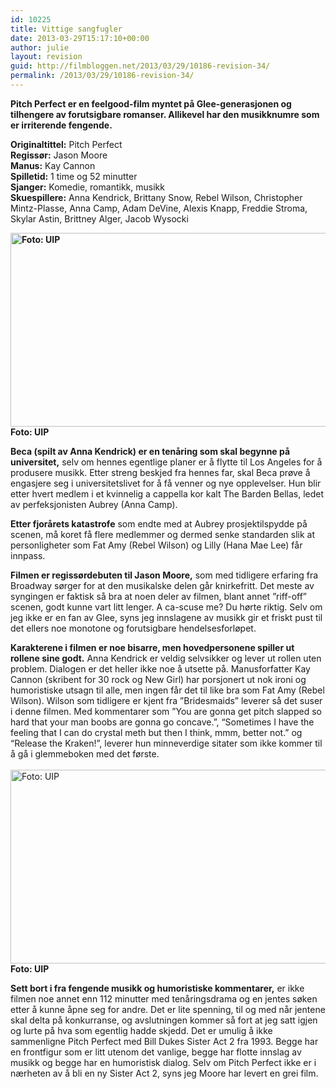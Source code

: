 ```yaml
---
id: 10225
title: Vittige sangfugler
date: 2013-03-29T15:17:10+00:00
author: julie
layout: revision
guid: http://filmbloggen.net/2013/03/29/10186-revision-34/
permalink: /2013/03/29/10186-revision-34/
---
```

**Pitch Perfect er en feelgood-film myntet på Glee-generasjonen og tilhengere av forutsigbare romanser. Allikevel har den musikknumre som er irriterende fengende.**

**Originaltittel:** Pitch Perfect  
**Regissør:** Jason Moore  
**Manus:** Kay Cannon  
**Spilletid:** 1 time og 52 minutter  
**Sjanger:** Komedie, romantikk, musikk  
**Skuespillere:** Anna Kendrick, Brittany Snow, Rebel Wilson, Christopher Mintz-Plasse, Anna Camp, Adam DeVine, Alexis Knapp, Freddie Stroma, Skylar Astin, Brittney Alger, Jacob Wysocki

<!--more-->

**<a href="http://filmbloggen.net/2013/03/29/vittige-sangfugler/3-5/" rel="attachment wp-att-10203"><img class="alignnone size-large wp-image-10203" src="http://filmbloggen.net/wp-content/uploads//2013/03/32-620x310.jpg" alt="Foto: UIP" width="620" height="310" /><br /> </a>Foto: UIP**

**Beca (spilt av Anna Kendrick) er en tenåring som skal begynne på universitet,** selv om hennes egentlige planer er å flytte til Los Angeles for å produsere musikk. Etter streng beskjed fra hennes far, skal Beca prøve å engasjere seg i universitetslivet for å få venner og nye opplevelser. Hun blir etter hvert medlem i et kvinnelig a cappella kor kalt The Barden Bellas, ledet av perfeksjonisten Aubrey (Anna Camp).

**Etter fjorårets katastrofe** som endte med at Aubrey prosjektilspydde på scenen, må koret få flere medlemmer og dermed senke standarden slik at personligheter som Fat Amy (Rebel Wilson) og Lilly (Hana Mae Lee) får innpass.

**Filmen er regissørdebuten til Jason Moore,** som med tidligere erfaring fra Broadway sørger for at den musikalske delen går knirkefritt. Det meste av syngingen er faktisk så bra at noen deler av filmen, blant annet ”riff-off” scenen, godt kunne vart litt lenger. A ca-scuse me? Du hørte riktig. Selv om jeg ikke er en fan av Glee, syns jeg innslagene av musikk gir et friskt pust til det ellers noe monotone og forutsigbare hendelsesforløpet.

**Karakterene i filmen er noe bisarre, men hovedpersonene spiller ut rollene sine godt.** Anna Kendrick er veldig selvsikker og lever ut rollen uten problem. Dialogen er det heller ikke noe å utsette på. Manusforfatter Kay Cannon (skribent for 30 rock og New Girl) har porsjonert ut nok ironi og humoristiske utsagn til alle, men ingen får det til like bra som Fat Amy (Rebel Wilson). Wilson som tidligere er kjent fra ”Bridesmaids” leverer så det suser i denne filmen. Med kommentarer som ”You are gonna get pitch slapped so hard that your man boobs are gonna go concave.”, “Sometimes I have the feeling that I can do crystal meth but then I think, mmm, better not.” og “Release the Kraken!”, leverer hun minneverdige sitater som ikke kommer til å gå i glemmeboken med det første.  
<a href="http://filmbloggen.net/2013/03/29/vittige-sangfugler/6-1-2/" rel="attachment wp-att-10192"><br /> <img class="alignnone size-large wp-image-10192" src="http://filmbloggen.net/wp-content/uploads//2013/03/6-1-620x310.jpg" alt="Foto: UIP" width="620" height="310" /><br /> </a>**Foto: UIP**

**Sett bort i fra fengende musikk og humoristiske kommentarer,** er ikke filmen noe annet enn 112 minutter med tenåringsdrama og en jentes søken etter å kunne åpne seg for andre. Det er lite spenning, til og med når jentene skal delta på konkurranse, og avslutningen kommer så fort at jeg satt igjen og lurte på hva som egentlig hadde skjedd. Det er umulig å ikke sammenligne Pitch Perfect med Bill Dukes Sister Act 2 fra 1993. Begge har en frontfigur som er litt utenom det vanlige, begge har flotte innslag av musikk og begge har en humoristisk dialog. Selv om Pitch Perfect ikke er i nærheten av å bli en ny Sister Act 2, syns jeg Moore har levert en grei film.

<div class="video-shortcode">
</div>